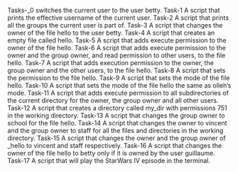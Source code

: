 Tasks-_0 switches the current user to the user betty.
Task-1 A script that prints the effective username of the current user.
Task-2 A script that prints all the groups the current user is part of.
Task-3 A script that changes the owner of the file hello to the user betty.
Task-4 A  script that creates an empty file called hello.
Task-5 A script that adds execute permission to the owner of the file hello.
Task-6 A script that adds execute permission to the owner and the group owner, and read permission to other users, to the file hello.
Task-7 A script that adds execution permission to the owner, the group owner and the other users, to the file hello.
Task-8 A script that sets the permission to the file hello.
Task-9 A script that sets the mode of the file hello.
Task-10 A script that sets the mode of the file hello the same as olleh’s mode.
Task-11 A script that adds execute permission to all subdirectories of the current directory for the owner, the group owner and all other users.
Task-12 A script that creates a directory called my_dir with permissions 751 in the working directory.
Task-13 A script that changes the group owner to school for the file hello.
Task-14 A script that changes the owner to vincent and the group owner to staff for all the files and directories in the working directory.
Task-15 A script that changes the owner and the group owner of _hello to vincent and staff respectively.
Task-16 A script that changes the owner of the file hello to betty only if it is owned by the user guillaume.
Task-17 A script that will play the StarWars IV episode in the terminal. 
